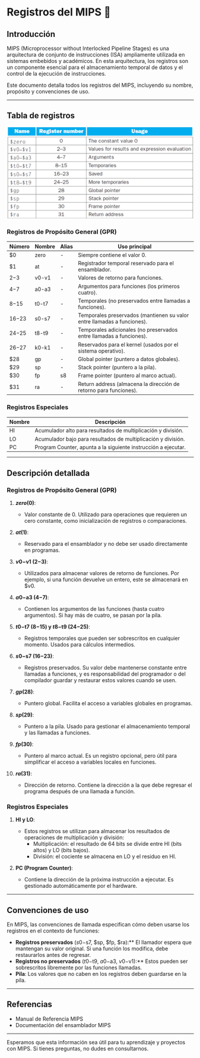 # Registros del MIPS 🧮

## Introducción
MIPS (Microprocessor without Interlocked Pipeline Stages) es una arquitectura de conjunto de instrucciones (ISA) ampliamente utilizada en sistemas embebidos y académicos. En esta arquitectura, los registros son un componente esencial para el almacenamiento temporal de datos y el control de la ejecución de instrucciones.

Este documento detalla todos los registros del MIPS, incluyendo su nombre, propósito y convenciones de uso.

---

## Tabla de registros

![alt text](image.png)

### Registros de Propósito General (GPR)

| Número | Nombre | Alias  | Uso principal                                                                 |
|---------|--------|--------|------------------------------------------------------------------------------|
| $0      | zero   | -      | Siempre contiene el valor 0.                                               |
| $1      | at     | -      | Registrador temporal reservado para el ensamblador.                        |
| $2-$3   | v0-v1  | -      | Valores de retorno para funciones.                                         |
| $4-$7   | a0-a3  | -      | Argumentos para funciones (los primeros cuatro).                           |
| $8-$15  | t0-t7  | -      | Temporales (no preservados entre llamadas a funciones).                    |
| $16-$23 | s0-s7  | -      | Temporales preservados (mantienen su valor entre llamadas a funciones).     |
| $24-$25 | t8-t9  | -      | Temporales adicionales (no preservados entre llamadas a funciones).         |
| $26-$27 | k0-k1  | -      | Reservados para el kernel (usados por el sistema operativo).                |
| $28     | gp     | -      | Global pointer (puntero a datos globales).                                 |
| $29     | sp     | -      | Stack pointer (puntero a la pila).                                         |
| $30     | fp     | s8     | Frame pointer (puntero al marco actual).                                   |
| $31     | ra     | -      | Return address (almacena la dirección de retorno para funciones).           |

### Registros Especiales

| Nombre  | Descripción                                                                                   |
|---------|-----------------------------------------------------------------------------------------------|
| HI      | Acumulador alto para resultados de multiplicación y división.                                |
| LO      | Acumulador bajo para resultados de multiplicación y división.                                |
| PC      | Program Counter, apunta a la siguiente instrucción a ejecutar.                               |

---

## Descripción detallada

### Registros de Propósito General (GPR)

1. **$zero ($0)**:
   - Valor constante de 0. Utilizado para operaciones que requieren un cero constante, como inicialización de registros o comparaciones.

2. **$at ($1)**:
   - Reservado para el ensamblador y no debe ser usado directamente en programas.

3. **$v0-$v1 ($2-$3)**:
   - Utilizados para almacenar valores de retorno de funciones. Por ejemplo, si una función devuelve un entero, este se almacenará en $v0.

4. **$a0-$a3 ($4-$7)**:
   - Contienen los argumentos de las funciones (hasta cuatro argumentos). Si hay más de cuatro, se pasan por la pila.

5. **$t0-$t7 ($8-$15) y $t8-$t9 ($24-$25)**:
   - Registros temporales que pueden ser sobrescritos en cualquier momento. Usados para cálculos intermedios.

6. **$s0-$s7 ($16-$23)**:
   - Registros preservados. Su valor debe mantenerse constante entre llamadas a funciones, y es responsabilidad del programador o del compilador guardar y restaurar estos valores cuando se usen.

7. **$gp ($28)**:
   - Puntero global. Facilita el acceso a variables globales en programas.

8. **$sp ($29)**:
   - Puntero a la pila. Usado para gestionar el almacenamiento temporal y las llamadas a funciones.

9. **$fp ($30)**:
   - Puntero al marco actual. Es un registro opcional, pero útil para simplificar el acceso a variables locales en funciones.

10. **$ra ($31)**:
    - Dirección de retorno. Contiene la dirección a la que debe regresar el programa después de una llamada a función.

### Registros Especiales

1. **HI y LO**:
   - Estos registros se utilizan para almacenar los resultados de operaciones de multiplicación y división:
     - Multiplicación: el resultado de 64 bits se divide entre HI (bits altos) y LO (bits bajos).
     - División: el cociente se almacena en LO y el residuo en HI.

2. **PC (Program Counter)**:
   - Contiene la dirección de la próxima instrucción a ejecutar. Es gestionado automáticamente por el hardware.

---

## Convenciones de uso

En MIPS, las convenciones de llamada especifican cómo deben usarse los registros en el contexto de funciones:

- **Registros preservados** ($s0-$s7, $sp, $fp, $ra):** El llamador espera que mantengan su valor original. Si una función los modifica, debe restaurarlos antes de regresar.
- **Registros no preservados** ($t0-$t9, $a0-$a3, $v0-$v1):** Estos pueden ser sobrescritos libremente por las funciones llamadas.
- **Pila**: Los valores que no caben en los registros deben guardarse en la pila.


---

## Referencias
- Manual de Referencia MIPS
- Documentación del ensamblador MIPS

---

Esperamos que esta información sea útil para tu aprendizaje y proyectos con MIPS. Si tienes preguntas, no dudes en consultarnos.


